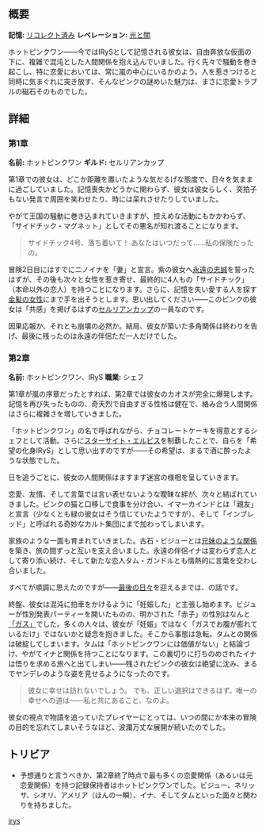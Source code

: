 <!-- title: ホットピンクワン -->
<!-- quote: あなたはいつだって、私の保険だったの。 -->
<!-- chapters: -1 -->
<!-- images: (ホットピンクワンの第1章プロフィール), (啓示を発動するホットピンクワン), ("Start Again" のホットピンクワン), (ホットピンクワンの第2章プロフィール #1), (ホットピンクワンの第2章プロフィール #2), (リコレクション - IRyS), (第2章エンディングのIRyS) -->
<!-- model: false -->

## 概要

**記憶:** [リコレクト済み](https://youtu.be/5uaWaQg4pnM)
**レベレーション:** [光と闇](#entry:light-and-darkness-entry)

ホットピンクワン――今ではIRySとして記憶される彼女は、自由奔放な仮面の下に、複雑で混沌とした人間関係を抱え込んでいました。行く先々で騒動を巻き起こし、特に恋愛においては、常に嵐の中心にいるかのよう。人を惹きつけると同時に気まぐれに突き放す、そんなピンクの謎めいた魅力は、まさに恋愛トラブルの磁石そのものでした。

## 詳細

### 第1章

**名前:** ホットピンクワン
**ギルド:** セルリアンカップ

第1章での彼女は、どこか距離を置いたような気だるげな態度で、日々を気ままに過ごしていました。記憶喪失かどうかに関わらず、彼女は彼女らしく、突拍子もない発言で周囲を笑わせたり、時には呆れさせたりしていました。

やがて王国の騒動に巻き込まれていきますが、控えめな活動にもかかわらず、「サイドチック・マグネット」としてその悪名が知れ渡ることになります。

> サイドチック4号、落ち着いて！
> あなたはいつだって……私の保険だったの。

冒険2日目にはすでにニノイナを「妻」と宣言。紫の彼女へ[永遠の忠誠](https://www.youtube.com/live/f8W426VZTb8?t=9715)を誓ったはずが、その後も次々と女性を惹き寄せ、最終的に4人もの「サイドチック」（本命以外の恋人）を持つことになります。さらに、記憶を失い愛する人を探す[金髪の女性](https://www.youtube.com/live/pH9lSCrTVMY?feature=shared&t=1792)にまで手を出そうとします。思い出してください――このピンクの彼女は「共感」を掲げるはずの[セルリアンカップ](#entry:guilds-entry)の一員なのです。

因果応報か、それとも崩壊の必然か。結局、彼女が築いた多角関係は終わりを告げ、最後に残ったのは永遠の伴侶ただ一人だけでした。

### 第2章

**名前:** ホットピンクワン、IRyS
**職業:** シェフ

第1章が嵐の序章だったとすれば、第2章では彼女のカオスが完全に爆発します。記憶を再び失ったものの、奇天烈で自由すぎる性格は健在で、絡み合う人間関係はさらに複雑さを増していきました。

「ホットピンクワン」の名で呼ばれながら、チョコレートケーキを得意とするシェフとして活動。さらに[スターサイト・エルピス](#entry:star-site-elpis-entry)を制覇したことで、自らを「希望の化身IRyS」として思い出すのですが――その希望は、まるで酒に酔ったような状態でした。

日を追うごとに、彼女の人間関係はますます迷宮の様相を呈していきます。

恋愛、友情、そして言葉では言い表せないような曖昧な絆が、次々と結ばれていきました。ピンクの猫と口移しで食事を分け合い、イマーカインドとは「親友」と宣言（少なくとも緑の彼女はそう信じていたようですが）、そして「インブレッド」と呼ばれる奇妙なカルト集団にまで加わってしまいます。

家族のような一面も育まれていきました。古石・ビジューとは[兄妹のような関係](https://www.youtube.com/live/EKjcWfEGsB0?si=s8GiS__Q7mOaFuB_&t=436)を築き、旅の間ずっと互いを支え合いました。永遠の伴侶イナは変わらず恋人として寄り添い続け、そして新たな恋人タム・ガンドルとも情熱的に言葉を交わし合いました。

すべてが順調に思えたのですが――[最後の日々](#entry:hot-pink-one-collapse-entry)を迎えるまでは、の話です。

終盤、彼女は混沌に拍車をかけるように「妊娠した」と主張し始めます。ビジューが性別発表パーティーを開いたものの、明かされた「赤子」の性別はなんと[「ガス」](https://www.youtube.com/live/os9TbwMUcbk?t=5739)でした。多くの人々は、彼女が「妊娠」ではなく「ガスでお腹が膨れているだけ」ではないかと疑念を抱きました。そこから事態は急転。タムとの関係は破綻してしまいます。タムは「ホットピンクワンには価値がない」と結論づけ、やがてイナと関係を持つことになります。この裏切りに打ちのめされたイナは悟りを求める旅へと出てしまい――残されたピンクの彼女は絶望に沈み、まるでヤンデレのような姿を見せるようになったのです。

> 彼女に幸せは訪れないでしょう。
> でも、正しい選択はできるはず。唯一の幸せへの道は――私と共にあること、なのよ。

彼女の視点で物語を追っていたプレイヤーにとっては、いつの間にか本来の冒険の目的を忘れてしまいそうなほど、波瀾万丈な展開が続いたのでした。

## トリビア

- 予想通りと言うべきか、第2章終了時点で最も多くの恋愛関係（あるいは元恋愛関係）を持つ記録保持者はホットピンクワンでした。ビジュー、ネリッサ、シオリ、アメリア（ほんの一瞬）、イナ、そしてタムといった面々と関わりを持ちました。

[irys](#easter:easter-irys)
